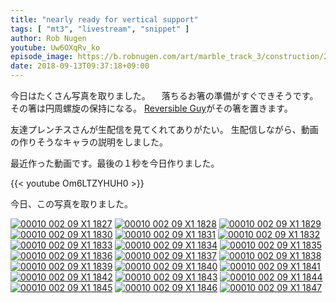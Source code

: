 ```yaml
---
title: "nearly ready for vertical support"
tags: [ "mt3", "livestream", "snippet" ]
author: Rob Nugen
youtube: Uw6OXqRv_ko
episode_image: https://b.robnugen.com/art/marble_track_3/construction/2018/nearly_ready_for_vertical_support.jpg
date: 2018-09-13T09:37:18+09:00
---
```


今日はたくさん写真を取りました。 <!-- I took a lot of pictures today -->　落ちるお箸の準備がすぐできそうです。  <!-- Very soon we will be ready for the falling chopstick --> その箸は円周螺旋の保持になる。<!-- that chopstick will be used to hold the outer spiral --> [Reversible Guy](/workers/reversible/)がその箸を置きます。<!-- RG will put the chopstick in place -->

友達プレンチスさんが生配信を見てくれてありがたい。 <!-- Thanks to Prentiss for watching my livestream --> 生配信しながら、動画の作りそうなキャラの説明をしました。　<!-- while streaming, I introduced the characters -->



最近作った動画です。最後の１秒を今日作りました。<!-- This is the latest snippet.  The last second is new from today. -->

{{< youtube Om6LTZYHUH0 >}}

今日、この写真を取りました。<!-- these are the frames I took today -->

[![00010 002 09 X1 1827](//b.robnugen.com/art/marble_track_3/frames/2018/thumbs/00010_002_09_X1_1827.jpg)](//b.robnugen.com/art/marble_track_3/frames/2018/00010_002_09_X1_1827.jpg)
[![00010 002 09 X1 1828](//b.robnugen.com/art/marble_track_3/frames/2018/thumbs/00010_002_09_X1_1828.jpg)](//b.robnugen.com/art/marble_track_3/frames/2018/00010_002_09_X1_1828.jpg)
[![00010 002 09 X1 1829](//b.robnugen.com/art/marble_track_3/frames/2018/thumbs/00010_002_09_X1_1829.jpg)](//b.robnugen.com/art/marble_track_3/frames/2018/00010_002_09_X1_1829.jpg)
[![00010 002 09 X1 1830](//b.robnugen.com/art/marble_track_3/frames/2018/thumbs/00010_002_09_X1_1830.jpg)](//b.robnugen.com/art/marble_track_3/frames/2018/00010_002_09_X1_1830.jpg)
[![00010 002 09 X1 1831](//b.robnugen.com/art/marble_track_3/frames/2018/thumbs/00010_002_09_X1_1831.jpg)](//b.robnugen.com/art/marble_track_3/frames/2018/00010_002_09_X1_1831.jpg)
[![00010 002 09 X1 1832](//b.robnugen.com/art/marble_track_3/frames/2018/thumbs/00010_002_09_X1_1832.jpg)](//b.robnugen.com/art/marble_track_3/frames/2018/00010_002_09_X1_1832.jpg)
[![00010 002 09 X1 1833](//b.robnugen.com/art/marble_track_3/frames/2018/thumbs/00010_002_09_X1_1833.jpg)](//b.robnugen.com/art/marble_track_3/frames/2018/00010_002_09_X1_1833.jpg)
[![00010 002 09 X1 1834](//b.robnugen.com/art/marble_track_3/frames/2018/thumbs/00010_002_09_X1_1834.jpg)](//b.robnugen.com/art/marble_track_3/frames/2018/00010_002_09_X1_1834.jpg)
[![00010 002 09 X1 1835](//b.robnugen.com/art/marble_track_3/frames/2018/thumbs/00010_002_09_X1_1835.jpg)](//b.robnugen.com/art/marble_track_3/frames/2018/00010_002_09_X1_1835.jpg)
[![00010 002 09 X1 1836](//b.robnugen.com/art/marble_track_3/frames/2018/thumbs/00010_002_09_X1_1836.jpg)](//b.robnugen.com/art/marble_track_3/frames/2018/00010_002_09_X1_1836.jpg)
[![00010 002 09 X1 1837](//b.robnugen.com/art/marble_track_3/frames/2018/thumbs/00010_002_09_X1_1837.jpg)](//b.robnugen.com/art/marble_track_3/frames/2018/00010_002_09_X1_1837.jpg)
[![00010 002 09 X1 1838](//b.robnugen.com/art/marble_track_3/frames/2018/thumbs/00010_002_09_X1_1838.jpg)](//b.robnugen.com/art/marble_track_3/frames/2018/00010_002_09_X1_1838.jpg)
[![00010 002 09 X1 1839](//b.robnugen.com/art/marble_track_3/frames/2018/thumbs/00010_002_09_X1_1839.jpg)](//b.robnugen.com/art/marble_track_3/frames/2018/00010_002_09_X1_1839.jpg)
[![00010 002 09 X1 1840](//b.robnugen.com/art/marble_track_3/frames/2018/thumbs/00010_002_09_X1_1840.jpg)](//b.robnugen.com/art/marble_track_3/frames/2018/00010_002_09_X1_1840.jpg)
[![00010 002 09 X1 1841](//b.robnugen.com/art/marble_track_3/frames/2018/thumbs/00010_002_09_X1_1841.jpg)](//b.robnugen.com/art/marble_track_3/frames/2018/00010_002_09_X1_1841.jpg)
[![00010 002 09 X1 1842](//b.robnugen.com/art/marble_track_3/frames/2018/thumbs/00010_002_09_X1_1842.jpg)](//b.robnugen.com/art/marble_track_3/frames/2018/00010_002_09_X1_1842.jpg)
[![00010 002 09 X1 1843](//b.robnugen.com/art/marble_track_3/frames/2018/thumbs/00010_002_09_X1_1843.jpg)](//b.robnugen.com/art/marble_track_3/frames/2018/00010_002_09_X1_1843.jpg)
[![00010 002 09 X1 1844](//b.robnugen.com/art/marble_track_3/frames/2018/thumbs/00010_002_09_X1_1844.jpg)](//b.robnugen.com/art/marble_track_3/frames/2018/00010_002_09_X1_1844.jpg)
[![00010 002 09 X1 1845](//b.robnugen.com/art/marble_track_3/frames/2018/thumbs/00010_002_09_X1_1845.jpg)](//b.robnugen.com/art/marble_track_3/frames/2018/00010_002_09_X1_1845.jpg)
[![00010 002 09 X1 1846](//b.robnugen.com/art/marble_track_3/frames/2018/thumbs/00010_002_09_X1_1846.jpg)](//b.robnugen.com/art/marble_track_3/frames/2018/00010_002_09_X1_1846.jpg)
[![00010 002 09 X1 1847](//b.robnugen.com/art/marble_track_3/frames/2018/thumbs/00010_002_09_X1_1847.jpg)](//b.robnugen.com/art/marble_track_3/frames/2018/00010_002_09_X1_1847.jpg)
